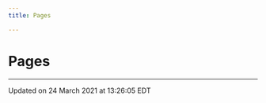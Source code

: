 ```yaml
---
title: Pages

---
```


# Pages







-------------------------------

Updated on 24 March 2021 at 13:26:05 EDT

